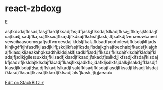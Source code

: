 # react-zbdoxg
E

asjfkdsdajfklsadjfas;jflasdjfksadjfas;dfjask;jflksdajfslkadjfksa;;jflka;sjkfsda;jfsajfsadj;sadjflka;sdjflksadjflsa;djflkdsajflkdasf;jlask;dfjsalkdjfvenaeowicmerivewcihaasocmegafjsdfvnroesdajfkldsljfkalsjfklsadfpooholesdjfklsdajklfjadsklhjkgdfkjhfasdfkjlasdjkl;fj;skdjlkfasjflksdajflsdajkghiajfoechaiojfkadsfjklajghajfklasdjkljaeakahgksadfhjkldsjaklfjsadklfjasd;jflksdajfklsdajfklsdajfklsdajfklsdajfjsdlkjgilessuxklsjfkl;sadfjklsadjflksad;jfskad;fjsalkd;jlkfsadjklfsdajfklsdajkfjsadklfjksldajfklsdajfklsadjflkasjflksjadkfls;jdafkljsdlkfsjdalk;jlsakd;jfklasdjfklasdjfklsdajf;lsa;djflskadjfslkadjflsakjfklsadjfklsdajf;asdjlfksadjfklsadjfklsdajfklasdjflksadjfklasdjfklasdjfklsadjfalsfjkasld;jfgjaeaoio


[Edit on StackBlitz ⚡️](https://stackblitz.com/edit/react-zbdoxg)